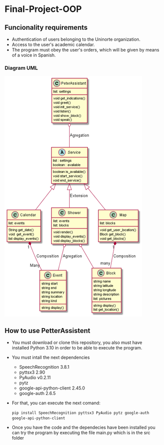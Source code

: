 # Final-Project-OOP

## Funcionality requirements

- Authentication of users belonging to the Uninorte organization.
- Access to the user's academic calendar.
- The program must obey the user's orders, which will be given by means of a voice in Spanish.

### Diagram UML

![](assets/20220421_110602_diagram.png)

## How to use PetterAssistent

- You must download or clone this repository, you also must have installed Python 3.10 in order to be able to execute the program.

* You must intall the next dependencies

  * SpeechRecognition 3.8.1
  * pyttsx3 2.90
  * PyAudio v0.2.11
  * pytz
  * google-api-python-client 2.45.0
  * google-auth 2.6.5
* For that, you can execute the next comand:

  `pip install SpeechRecognition pyttsx3 PyAudio pytz google-auth google-api-python-client`
* Once you have the code and the dependecies have been installed you can try the program by executing the file main.py which is in the src folder
